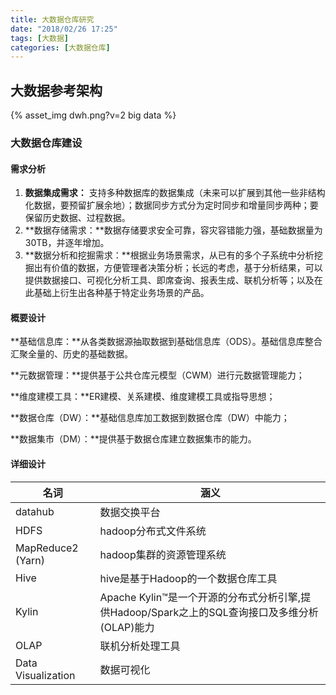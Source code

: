 ```yaml
---
title: 大数据仓库研究
date: "2018/02/26 17:25"
tags: [大数据]
categories: [大数据仓库]
---
```


## 大数据参考架构
{% asset_img dwh.png?v=2 big data %}

### 大数据仓库建设
#### 需求分析
1. **数据集成需求：** 支持多种数据库的数据集成（未来可以扩展到其他一些非结构化数据，要预留扩展余地）；数据同步方式分为定时同步和增量同步两种；要保留历史数据、过程数据。
2. **数据存储需求：**数据存储要求安全可靠，容灾容错能力强，基础数据量为30TB，并逐年增加。
3. **数据分析和挖掘需求：**根据业务场景需求，从已有的多个子系统中分析挖掘出有价值的数据，方便管理者决策分析；长远的考虑，基于分析结果，可以提供数据接口、可视化分析工具、即席查询、报表生成、联机分析等；以及在此基础上衍生出各种基于特定业务场景的产品。

#### 概要设计



**基础信息库：**从各类数据源抽取数据到基础信息库（ODS）。基础信息库整合汇聚全量的、历史的基础数据。

**元数据管理：**提供基于公共仓库元模型（CWM）进行元数据管理能力；

**维度建模工具：**ER建模、关系建模、维度建模工具或指导思想；

**数据仓库（DW）：**基础信息库加工数据到数据仓库（DW）中能力；

**数据集市（DM）：**提供基于数据仓库建立数据集市的能力。

#### 详细设计

| 名词 | 涵义 |
| --- | --- |
|datahub|数据交换平台|
|HDFS|hadoop分布式文件系统|
|MapReduce2 (Yarn)|hadoop集群的资源管理系统|
|Hive|hive是基于Hadoop的一个数据仓库工具|
|Kylin|Apache Kylin™是一个开源的分布式分析引擎,提供Hadoop/Spark之上的SQL查询接口及多维分析(OLAP)能力|
|OLAP|联机分析处理工具|
|Data Visualization|数据可视化|






